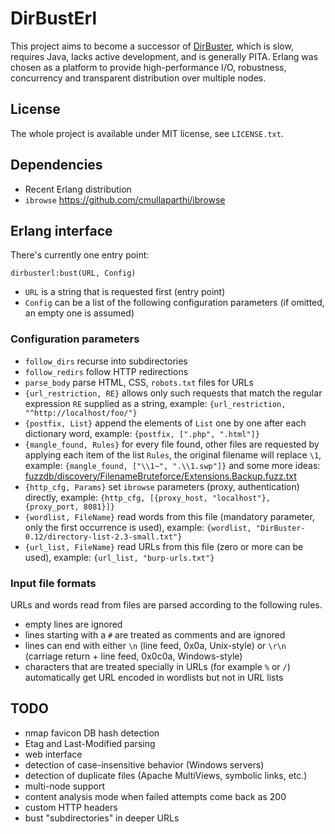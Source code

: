 DirBustErl
==========

This project aims to become a successor of [DirBuster][1], which is slow, requires
Java, lacks active development, and is generally PITA. Erlang was chosen as a
platform to provide high-performance I/O, robustness, concurrency and
transparent distribution over multiple nodes.

License
-------

The whole project is available under MIT license, see `LICENSE.txt`.

Dependencies
------------

 - Recent Erlang distribution
 - `ibrowse` https://github.com/cmullaparthi/ibrowse

Erlang interface
----------------

There's currently one entry point:

	dirbusterl:bust(URL, Config)

 - `URL` is a string that is requested first (entry point)
 - `Config` can be a list of the following configuration parameters (if omitted, an empty one is assumed)

### Configuration parameters

 - `follow_dirs` recurse into subdirectories
 - `follow_redirs` follow HTTP redirections
 - `parse_body` parse HTML, CSS, `robots.txt` files for URLs
 - `{url_restriction, RE}` allows only such requests that match the regular expression `RE` supplied as a string, example: `{url_restriction, "^http://localhost/foo/"}`
 - `{postfix, List}` append the elements of `List` one by one after each dictionary word, example: `{postfix, [".php", ".html"]}`
 - `{mangle_found, Rules}` for every file found, other files are requested by
   applying each item of the list `Rules`, the original filename will replace
   `\1`, example: `{mangle_found, ["\\1~", ".\\1.swp"]}` and some more ideas:
   [fuzzdb/discovery/FilenameBruteforce/Extensions.Backup.fuzz.txt][2]
 - `{http_cfg, Params}` set `ibrowse` parameters (proxy, authentication) directly, example: `{http_cfg, [{proxy_host, "localhost"}, {proxy_port, 8081}]}`
 - `{wordlist, FileName}` read words from this file (mandatory parameter, only the first occurrence is used), example: `{wordlist, "DirBuster-0.12/directory-list-2.3-small.txt"}`
 - `{url_list, FileName}` read URLs from this file (zero or more can be used), example: `{url_list, "burp-urls.txt"}`

### Input file formats

URLs and words read from files are parsed according to the following rules.

 - empty lines are ignored
 - lines starting with a `#` are treated as comments and are ignored
 - lines can end with either `\n` (line feed, 0x0a, Unix-style) or `\r\n`
   (carriage return + line feed, 0x0c0a, Windows-style)
 - characters that are treated specially in URLs (for example `%` or `/`)
   automatically get URL encoded in wordlists but not in URL lists

TODO
----

 - nmap favicon DB hash detection
 - Etag and Last-Modified parsing
 - web interface
 - detection of case-insensitive behavior (Windows servers)
 - detection of duplicate files (Apache MultiViews, symbolic links, etc.)
 - multi-node support
 - content analysis mode when failed attempts come back as 200
 - custom HTTP headers
 - bust "subdirectories" in deeper URLs

  [1]: https://www.owasp.org/index.php/Category:OWASP_DirBuster_Project
  [2]: https://code.google.com/p/fuzzdb/source/browse/trunk/discovery/FilenameBruteforce/Extensions.Backup.fuzz.txt
